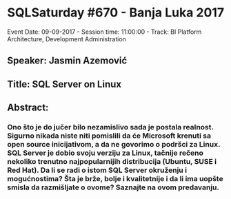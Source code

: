 # SQLSaturday #670 - Banja Luka 2017
Event Date: 09-09-2017 - Session time: 11:00:00 - Track: BI Platform Architecture, Development  Administration
## Speaker: Jasmin Azemović
## Title: SQL Server on Linux
## Abstract:
### Ono što je do jučer bilo nezamislivo sada je postala realnost. Sigurno nikada niste niti pomislili da će Microsoft krenuti sa open source inicijativom, a da ne govorimo o podršci za Linux. SQL Server je dobio svoju verziju za Linux, tačnije rečeno nekoliko trenutno najpopularnijih distribucija (Ubuntu, SUSE i Red Hat). Da li se radi o istom SQL Server okruženju i mogućnostima? Šta je brže, bolje i kvalitetnije i da li ima uopšte smisla da razmišljate o ovome? Saznajte na ovom predavanju.

